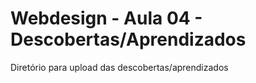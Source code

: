 # Webdesign - Aula 04 - Descobertas/Aprendizados
Diretório para upload das descobertas/aprendizados
